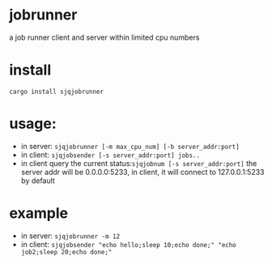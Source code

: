 # jobrunner
a job runner client and server within limited cpu numbers

# install
`cargo install sjqjobrunner`

# usage:
- in server: `sjqjobrunner [-m max_cpu_num] [-b server_addr:port]`
- in client: `sjqjobsender [-s server_addr:port] jobs..`
- in client query the current status:`sjqjobnum [-s server_addr:port]`
the server addr will be 0.0.0.0:5233, in client, it will connect to 127.0.0.1:5233 by default

# example
- in server: `sjqjobrunner -m 12`
- in client: `sjqjobsender "echo hello;sleep 10;echo done;" "echo job2;sleep 20;echo done;"`
